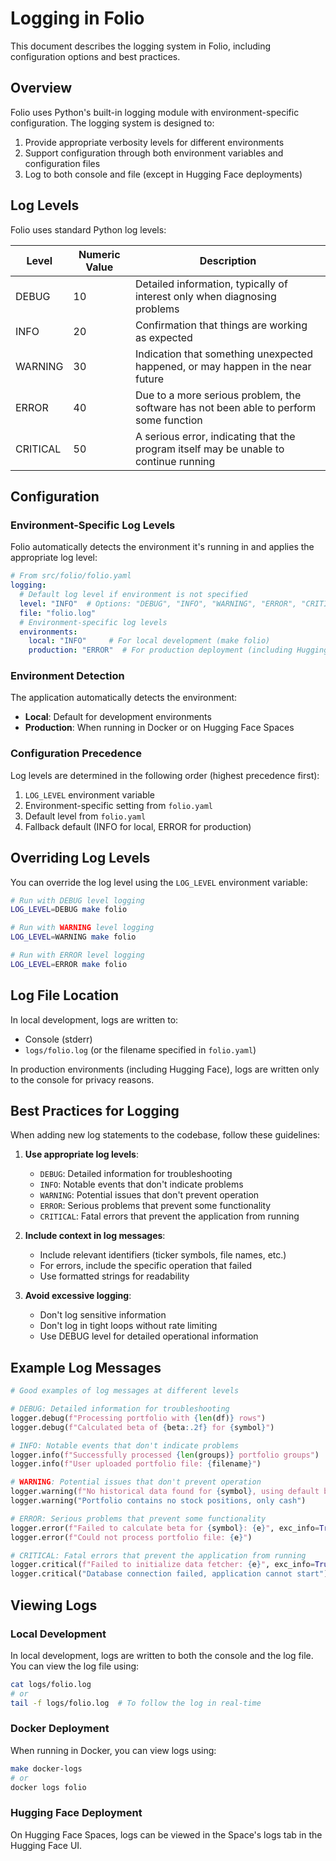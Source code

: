 # Logging in Folio

This document describes the logging system in Folio, including configuration options and best practices.

## Overview

Folio uses Python's built-in logging module with environment-specific configuration. The logging system is designed to:

1. Provide appropriate verbosity levels for different environments
2. Support configuration through both environment variables and configuration files
3. Log to both console and file (except in Hugging Face deployments)

## Log Levels

Folio uses standard Python log levels:

| Level | Numeric Value | Description |
|-------|---------------|-------------|
| DEBUG | 10 | Detailed information, typically of interest only when diagnosing problems |
| INFO | 20 | Confirmation that things are working as expected |
| WARNING | 30 | Indication that something unexpected happened, or may happen in the near future |
| ERROR | 40 | Due to a more serious problem, the software has not been able to perform some function |
| CRITICAL | 50 | A serious error, indicating that the program itself may be unable to continue running |

## Configuration

### Environment-Specific Log Levels

Folio automatically detects the environment it's running in and applies the appropriate log level:

```yaml
# From src/folio/folio.yaml
logging:
  # Default log level if environment is not specified
  level: "INFO"  # Options: "DEBUG", "INFO", "WARNING", "ERROR", "CRITICAL"
  file: "folio.log"
  # Environment-specific log levels
  environments:
    local: "INFO"     # For local development (make folio)
    production: "ERROR"  # For production deployment (including Hugging Face)
```

### Environment Detection

The application automatically detects the environment:

- **Local**: Default for development environments
- **Production**: When running in Docker or on Hugging Face Spaces

### Configuration Precedence

Log levels are determined in the following order (highest precedence first):

1. `LOG_LEVEL` environment variable
2. Environment-specific setting from `folio.yaml`
3. Default level from `folio.yaml`
4. Fallback default (INFO for local, ERROR for production)

## Overriding Log Levels

You can override the log level using the `LOG_LEVEL` environment variable:

```bash
# Run with DEBUG level logging
LOG_LEVEL=DEBUG make folio

# Run with WARNING level logging
LOG_LEVEL=WARNING make folio

# Run with ERROR level logging
LOG_LEVEL=ERROR make folio
```

## Log File Location

In local development, logs are written to:

- Console (stderr)
- `logs/folio.log` (or the filename specified in `folio.yaml`)

In production environments (including Hugging Face), logs are written only to the console for privacy reasons.

## Best Practices for Logging

When adding new log statements to the codebase, follow these guidelines:

1. **Use appropriate log levels**:
   - `DEBUG`: Detailed information for troubleshooting
   - `INFO`: Notable events that don't indicate problems
   - `WARNING`: Potential issues that don't prevent operation
   - `ERROR`: Serious problems that prevent some functionality
   - `CRITICAL`: Fatal errors that prevent the application from running

2. **Include context in log messages**:
   - Include relevant identifiers (ticker symbols, file names, etc.)
   - For errors, include the specific operation that failed
   - Use formatted strings for readability

3. **Avoid excessive logging**:
   - Don't log sensitive information
   - Don't log in tight loops without rate limiting
   - Use DEBUG level for detailed operational information

## Example Log Messages

```python
# Good examples of log messages at different levels

# DEBUG: Detailed information for troubleshooting
logger.debug(f"Processing portfolio with {len(df)} rows")
logger.debug(f"Calculated beta of {beta:.2f} for {symbol}")

# INFO: Notable events that don't indicate problems
logger.info(f"Successfully processed {len(groups)} portfolio groups")
logger.info(f"User uploaded portfolio file: {filename}")

# WARNING: Potential issues that don't prevent operation
logger.warning(f"No historical data found for {symbol}, using default beta")
logger.warning("Portfolio contains no stock positions, only cash")

# ERROR: Serious problems that prevent some functionality
logger.error(f"Failed to calculate beta for {symbol}: {e}", exc_info=True)
logger.error(f"Could not process portfolio file: {e}")

# CRITICAL: Fatal errors that prevent the application from running
logger.critical(f"Failed to initialize data fetcher: {e}", exc_info=True)
logger.critical("Database connection failed, application cannot start")
```

## Viewing Logs

### Local Development

In local development, logs are written to both the console and the log file. You can view the log file using:

```bash
cat logs/folio.log
# or
tail -f logs/folio.log  # To follow the log in real-time
```

### Docker Deployment

When running in Docker, you can view logs using:

```bash
make docker-logs
# or
docker logs folio
```

### Hugging Face Deployment

On Hugging Face Spaces, logs can be viewed in the Space's logs tab in the Hugging Face UI.
